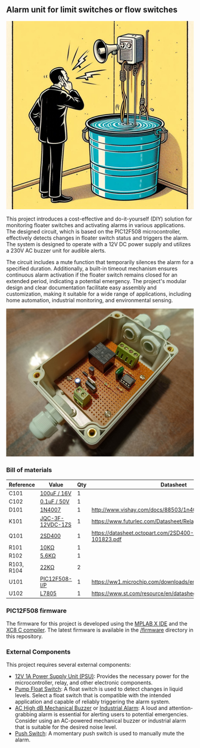 ## Alarm unit for limit switches or flow switches

![Alarm controller in action](https://raw.githubusercontent.com/dilshan/limit-switch-alarm/refs/heads/main/resources/limit-switch-alarm-ucase.jpeg)

This project introduces a cost-effective and do-it-yourself (DIY) solution for monitoring floater switches and activating alarms in various applications. The designed circuit, which is based on the PIC12F508 microcontroller, effectively detects changes in floater switch status and triggers the alarm. The system is designed to operate with a 12V DC power supply and utilizes a 230V AC buzzer unit for audible alerts.

The circuit includes a mute function that temporarily silences the alarm for a specified duration. Additionally, a built-in timeout mechanism ensures continuous alarm activation if the floater switch remains closed for an extended period, indicating a potential emergency. The project's modular design and clear documentation facilitate easy assembly and customization, making it suitable for a wide range of applications, including home automation, industrial monitoring, and environmental sensing.

![Prototype version of alarm controller](https://raw.githubusercontent.com/dilshan/limit-switch-alarm/refs/heads/main/resources/limit-switch-alarm-prototype.jpg)

### Bill of materials

| Reference  | Value            | Qty | Datasheet                                                        |
|------------|------------------|-----|------------------------------------------------------------------|
| C101       | [100µF / 16V](https://s.click.aliexpress.com/e/_EJ7MXe9)     | 1   |                                                                  |
| C102       | [0.1µF / 50V](https://s.click.aliexpress.com/e/_oCeppvT)     | 1   |                                                                  |
| D101       | [1N4007](https://s.click.aliexpress.com/e/_ExTh0Mz)           | 1   | http://www.vishay.com/docs/88503/1n4001.pdf                      |
| K101       | [JQC-3F-12VDC-1ZS](https://s.click.aliexpress.com/e/_EyyWHrr) | 1   | https://www.futurlec.com/Datasheet/Relays/JQC-3FF.pdf            |
| Q101       | [2SD400](https://s.click.aliexpress.com/e/_mNK5TeM)           | 1   | https://datasheet.octopart.com/2SD400-Sanyo-datasheet-101823.pdf |
| R101       | [10KΩ](https://s.click.aliexpress.com/e/_EJJGJg1)              | 1   |                                                                  |
| R102       | [5.6KΩ](https://s.click.aliexpress.com/e/_EJJGJg1)             | 1   |                                                                  |
| R103, R104 | [22KΩ](https://s.click.aliexpress.com/e/_EJJGJg1)              | 2   |                                                                  |
| U101       | [PIC12F508-I/P](https://s.click.aliexpress.com/e/_EvdDNTr)    | 1   | https://ww1.microchip.com/downloads/en/DeviceDoc/41236E.pdf      |
| U102       | [L7805](https://s.click.aliexpress.com/e/_opm5dbr)            | 1   | https://www.st.com/resource/en/datasheet/l78.pdf                 |

### PIC12F508 firmware

The firmware for this project is developed using the [MPLAB X IDE](https://www.microchip.com/en-us/tools-resources/develop/mplab-x-ide) and the [XC8 C compiler](https://www.microchip.com/en-us/tools-resources/develop/mplab-xc-compilers). The latest firmware is available in the [/firmware](https://github.com/dilshan/limit-switch-alarm/tree/main/firmware) directory in this repository. 

### External Components

This project requires several external components:

- [12V 1A Power Supply Unit (PSU)](https://s.click.aliexpress.com/e/_mqQEkSY): Provides the necessary power for the microcontroller, relay, and other electronic components.
- [Pump Float Switch](https://s.click.aliexpress.com/e/_EuamfjX): A float switch is used to detect changes in liquid levels. Select a float switch that is compatible with the intended application and capable of reliably triggering the alarm system.
- [AC High dB Mechanical Buzzer](https://s.click.aliexpress.com/e/_oBIDYBj) or [Industrial Alarm](https://s.click.aliexpress.com/e/_oDt7jiN): A loud and attention-grabbing alarm is essential for alerting users to potential emergencies. Consider using an AC-powered mechanical buzzer or industrial alarm that is suitable for the desired noise level.
- [Push Switch](https://s.click.aliexpress.com/e/_EvkMX2H): A momentary push switch is used to manually mute the alarm.
